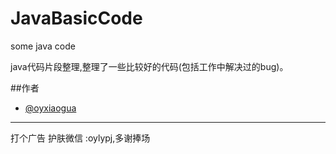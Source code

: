 # JavaBasicCode
some java code

java代码片段整理,整理了一些比较好的代码(包括工作中解决过的bug)。




##作者
   * [@oyxiaogua](https://github.com/oyxiaogua)
   

------
打个广告
护肤微信  :oylypj,多谢捧场
